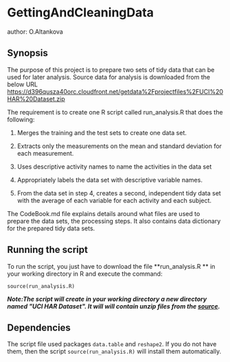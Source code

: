 # GettingAndCleaningData
author: O.Altankova

## Synopsis
The purpose of this project is to prepare two sets of tidy data that can be used for later analysis. 
Source data for analysis is downloaded from the below URL
https://d396qusza40orc.cloudfront.net/getdata%2Fprojectfiles%2FUCI%20HAR%20Dataset.zip

The requirement is to create one R script called run_analysis.R that does the following:
1. Merges the training and the test sets to create one data set.

2. Extracts only the measurements on the mean and standard deviation for each measurement.

3. Uses descriptive activity names to name the activities in the data set

4. Appropriately labels the data set with descriptive variable names.

5. From the data set in step 4, creates a second, independent tidy data set with the average of each variable for each activity and each subject.

The CodeBook.md file explains details around what files are used to prepare the data sets, the processing steps. It also contains data dictionary for the prepared tidy data sets.

## Running the script
To run the script, you just have to download the file **run_analysis.R ** in your working directory in R and execute the command:
```{r}
source(run_analysis.R)
```
**_Note:The script will create in your working directory a new directory named "UCI HAR Dataset". It will will contain unzip files from the [source](https://d396qusza40orc.cloudfront.net/getdata%2Fprojectfiles%2FUCI%20HAR%20Dataset.zip)._**

## Dependencies
The script file used packages `data.table` and `reshape2`. If you do not have them, then the script `source(run_analysis.R)` will install them automatically.